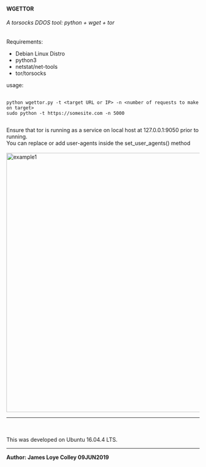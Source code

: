 #### WGETTOR

###### A torsocks DDOS tool:   python + wget + tor

Requirements:
 <ul>
  <li>Debian Linux Distro</li>
  <li>python3</li>
  <li>netstat/net-tools</li>
  <li>tor/torsocks</li>
</ul>

usage:
<pre>
  <code>
python wgettor.py -t &lt;target URL or IP&gt; -n &lt;number of requests to make on target&gt;
sudo python -t https://somesite.com -n 5000
  </code>
</pre>

Ensure that tor is running as a service on local host at 127.0.0.1:9050
prior to running.
<br>
You can replace or add user-agents inside the set_user_agents() method
<br><br>
<img src="https://github.com/rootVIII/wgettor/blob/master/web_server_log_screenshot.png" alt="example1" height="675" width="950"><hr>
<br><br>
This was developed on Ubuntu 16.04.4 LTS.
<hr>
<b>Author: James Loye Colley  09JUN2019</b>

